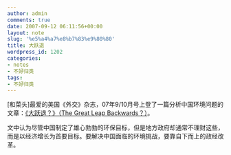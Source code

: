 ```yaml
---
author: admin
comments: true
date: 2007-09-12 06:11:56+00:00
layout: note
slug: '%e5%a4%a7%e8%b7%83%e9%80%80'
title: 大跃退
wordpress_id: 1202
categories:
- notes
- 不好归类
tags:
- 不好归类
---
```


[和菜头]最爱的美国《外交》杂志，07年9/10月号上登了一篇分析中国环境问题的文章：[《大跃退？》（The Great Leap Backwards？）](http://www.foreignaffairs.org/20070901faessay86503-p0/elizabeth-c-economy/the-great-leap-backward.html)。

文中认为尽管中国制定了雄心勃勃的环保目标，但是地方政府却通常不理财这些，而是以经济增长为首要目标。要解决中国面临的环境挑战，要靠自下而上的政经改革。
